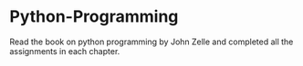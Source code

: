 # Python-Programming

Read the book on python programming by John Zelle and completed all the assignments in each chapter.
